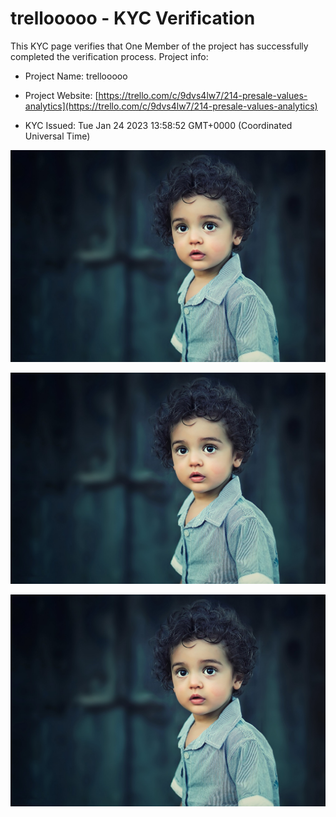 # trellooooo - KYC Verification
		


This KYC page verifies that One Member of the project has successfully completed the verification process. Project info:
		


- Project Name: trellooooo
		

- Project Website: [https://trello.com/c/9dvs4lw7/214-presale-values-analytics](https://trello.com/c/9dvs4lw7/214-presale-values-analytics)
		

- KYC Issued: Tue Jan 24 2023 13:58:52 GMT+0000 (Coordinated Universal Time)
		


![This is an face image](./personFace.png)
		

![This is an cnic image](./cnicImage.png)
		

![This is an passport image](./passportImage.png)
	